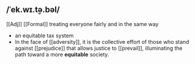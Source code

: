 ## /ˈek.wɪ.t̬ə.bəl/
[[Adj]]  [[Formal]]
treating everyone fairly and in the same way

- an equitable tax system
- In the face of [[adversity]], it is the collective effort of those who stand against [[prejudice]] that allows justice to [[prevail]], illuminating the path toward a more **equitable** society.